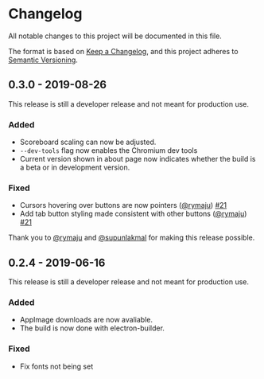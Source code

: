 # Changelog
All notable changes to this project will be documented in this file.

The format is based on [Keep a Changelog](https://keepachangelog.com/en/1.0.0/),
and this project adheres to [Semantic Versioning](https://semver.org/spec/v2.0.0.html).

## 0.3.0 - 2019-08-26
This release is still a developer release and not meant for production use.

### Added
- Scoreboard scaling can now be adjusted.
- `--dev-tools` flag now enables the Chromium dev tools
- Current version shown in about page now indicates whether the build is a beta or in development version.


### Fixed
- Cursors hovering over buttons are now pointers ([@rymaju](https://github.com/rymaju)) [#21](https://github.com/gary-kim/open-ias-scoreboard/pull/21)
- Add tab button styling made consistent with other buttons ([@rymaju](https://github.com/rymaju)) [#21](https://github.com/gary-kim/open-ias-scoreboard/pull/22)


Thank you to [@rymaju](https://github.com/rymaju) and [@supunlakmal](https://github.com/supunlakmal) for making this release possible.

## 0.2.4 - 2019-06-16
This release is still a developer release and not meant for production use.

### Added
- AppImage downloads are now avaliable.
- The build is now done with electron-builder.

### Fixed
- Fix fonts not being set
